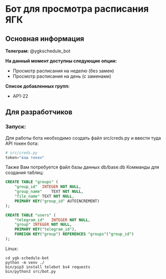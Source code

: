 # Бот для просмотра расписания ЯГК

## Основная информация

**Телеграм:** @ygkschedule\_bot

**На данный момент доступны следующие опции:**
- Просмотр расписания на неделю (без замен)
- Просмотр расписания на день (с заменами)

**Список добавленных групп:**
- АР1-22

## Для разработчиков

### Запуск:
Для работы бота необходимо создать файл src/creds.py и ввести туда API токен бота:

```python
# src/creds.py
token="ваш токен"
```

Также Вам потребуется файл базы данных db/base.db
Комманды для создания таблиц:
```sql
CREATE TABLE "groups" (
	"group_id"	INTEGER NOT NULL,
	"group_name"	TEXT NOT NULL,
	"file_name"	TEXT NOT NULL,
	PRIMARY KEY("group_id" AUTOINCREMENT)
);

CREATE TABLE "users" (
	"telegram_id"	INTEGER NOT NULL,
	"group"	INTEGER NOT NULL,
	PRIMARY KEY("telegram_id"),
	FOREIGN KEY("group") REFERENCES "groups"("group_id")
);
```

Linux:
```console
cd ygk-schedule-bot
python -m venv ./
bin/pip3 install telebot bs4 requests
bin/python3 src/bot.py
```
